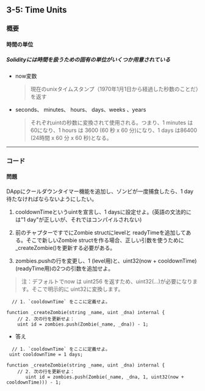 ## 3-5: Time Units

### 概要
#### 時間の単位
##### Solidityには時間を扱うための固有の単位がいくつか用意されている
- now変数  
    >現在のunixタイムスタンプ（1970年1月1日から経過した秒数のことだ）を返す

- seconds、 minutes、 hours、 days、weeks 、years
    >それぞれuintの秒数に変換されて使用される。つまり、1 minutes は 60になり、1 hours は 3600 (60 秒 x 60 分)になり、1 days は86400 (24時間 x 60 分 x 60 秒)となる。

---

### コード

#### 問題
DAppにクールダウンタイマー機能を追加し、ゾンビが一度捕食したら、1 day待たなければならないようにしたい。

1. cooldownTimeというuintを宣言し、1 daysに設定せよ。(英語の文法的には"1 day"が正しいが、それではコンパイルされない)

1. 前のチャプターですでにZombie structにlevelと readyTimeを追加してある。そこで新しいZombie structを作る場合、正しい引数を使うために_createZombie()を更新する必要がある。

1. zombies.pushの行を変更し、1 (level用)と、uint32(now + cooldownTime)(readyTime用)の2つの引数を追加せよ。

>注：デフォルトでnow は uint256 を返すため、uint32(...)が必要になります。そこで明示的に uint32に変換します。


```
  // 1. `cooldownTime` をここに定義せよ。

function _createZombie(string _name, uint _dna) internal {
    // 2. 次の行を更新せよ：
    uint id = zombies.push(Zombie(_name, _dna)) - 1;
```

- 答え

```
  // 1. `cooldownTime` をここに定義せよ。
 uint cooldownTime = 1 days;
 
function _createZombie(string _name, uint _dna) internal {
    // 2. 次の行を更新せよ：
       uint id = zombies.push(Zombie(_name, _dna, 1, uint32(now + cooldownTime))) - 1;
```
